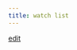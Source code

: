 ```yaml
---
title: watch list
---
```


[edit](https://github.com/yinon4/index/blob/main/src/content/blog/art-log/movies/watch-list.md)
